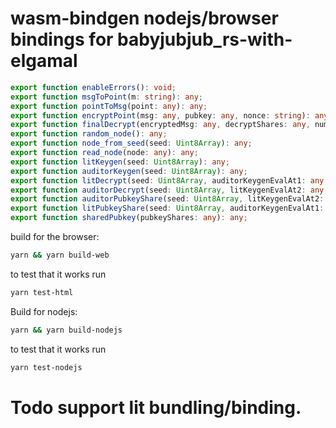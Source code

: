 # wasm-bindgen nodejs/browser bindings for babyjubjub_rs-with-elgamal

```typescript 
export function enableErrors(): void;
export function msgToPoint(m: string): any;
export function pointToMsg(point: any): any;
export function encryptPoint(msg: any, pubkey: any, nonce: string): any;
export function finalDecrypt(encryptedMsg: any, decryptShares: any, numSharesNeeded: number): any;
export function random_node(): any;
export function node_from_seed(seed: Uint8Array): any;
export function read_node(node: any): any;
export function litKeygen(seed: Uint8Array): any;
export function auditorKeygen(seed: Uint8Array): any;
export function litDecrypt(seed: Uint8Array, auditorKeygenEvalAt1: any, encryptedC1: any): any;
export function auditorDecrypt(seed: Uint8Array, litKeygenEvalAt2: any, encrypted: any, litPartialDecryption: any): any;
export function auditorPubkeyShare(seed: Uint8Array, litKeygenEvalAt2: any): any;
export function litPubkeyShare(seed: Uint8Array, auditorKeygenEvalAt1: any): any;
export function sharedPubkey(pubkeyShares: any): any;
```


build for the browser:
```bash 
yarn && yarn build-web
```
to test that it works run
```bash
yarn test-html
```

Build for nodejs:
```bash 
yarn && yarn build-nodejs
```
to test that it works run
```bash
yarn test-nodejs
```



# Todo support lit bundling/binding.